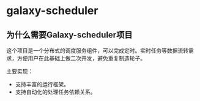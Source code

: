 # galaxy-scheduler
## 为什么需要Galaxy-scheduler项目

这个项目是一个分布式的调度服务组件，可以完成定时。实时任务等数据流转需求，方便用户在此基础上做二次开发，避免重复制造轮子。

主要实现：

 - 支持丰富的运行框架。
 - 支持自动化的处理任务依赖关系。